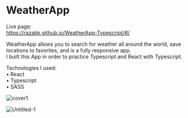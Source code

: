 # WeatherApp

Live page:\
https://razabk.github.io/WeatherApp-Typescript/#/

WeatherApp allows you to search for weather all around the world, save locations to favorites, and is a fully responsive app.\
I built this App in order to practice Typescript and React with Typescript.

Technologies I used:\
• React\
• Typescript\
• SASS

![cover1](https://user-images.githubusercontent.com/85071405/140909177-bbc06ee4-3a34-418e-b3f6-afeb377f0178.png)

![Untitled-1](https://user-images.githubusercontent.com/85071405/140924026-d4400606-cb20-4701-81f3-c2c45acf116c.jpg)
